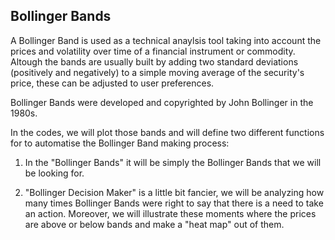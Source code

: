 Bollinger Bands
-----------------
A Bollinger Band is used as a technical anaylsis tool taking into account the prices and volatility over time of a financial instrument or
commodity. Altough the bands are usually built by adding two standard deviations (positively and negatively) to a simple moving average of
the security's price, these can be adjusted to user preferences.

Bollinger Bands were developed and copyrighted by John Bollinger in the 1980s.

In the codes, we will plot those bands and will define two different functions for to automatise the Bollinger Band making process:

  1. In the "Bollinger Bands" it will be simply the Bollinger Bands that we will be looking for.
  
  2. "Bollinger Decision Maker" is a little bit fancier, we will be analyzing how many times Bollinger Bands were right to say that 
there is a need to take an action. Moreover, we will illustrate these moments where the prices are above or below bands and make a "heat 
map" out of them.
